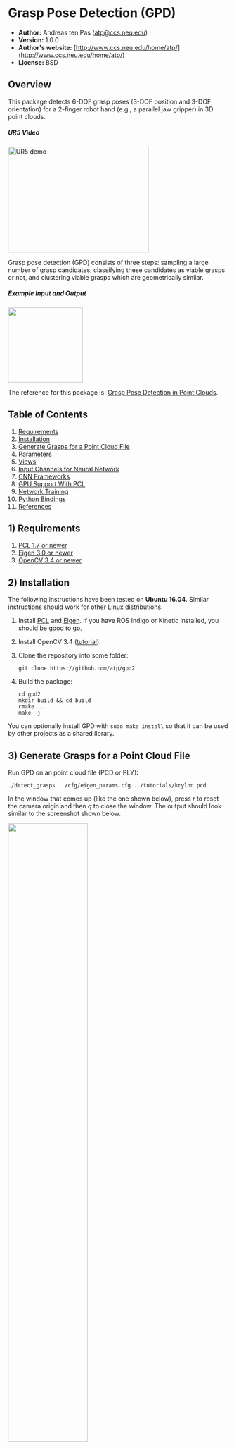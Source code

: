 # Grasp Pose Detection (GPD)

* **Author:** Andreas ten Pas (atp@ccs.neu.edu)
* **Version:** 1.0.0
* **Author's website:** [http://www.ccs.neu.edu/home/atp/](http://www.ccs.neu.edu/home/atp/)
* **License:** BSD

## Overview

This package detects 6-DOF grasp poses (3-DOF position and 3-DOF orientation)
for a 2-finger robot hand (e.g., a parallel jaw gripper) in 3D point clouds.

##### UR5 Video

<a href="http://www.youtube.com/watch?feature=player_embedded&v=kfe5bNt35ZI
" target="_blank"><img src="readme/ur5_video.jpg"
alt="UR5 demo" width="320" height="240" border="0" /></a>

Grasp pose detection (GPD) consists of three steps: sampling a large number of grasp
candidates, classifying these candidates as viable grasps or not, and clustering
viable grasps which are geometrically similar.

##### Example Input and Output
<img src="readme/clutter.png" height=170px/>

The reference for this package is:
[Grasp Pose Detection in Point Clouds](http://arxiv.org/abs/1706.09911).

## Table of Contents
1. [Requirements](#requirements)
1. [Installation](#install)
1. [Generate Grasps for a Point Cloud File](#pcd)
1. [Parameters](#parameters)
1. [Views](#views)
1. [Input Channels for Neural Network](#cnn_channels)
1. [CNN Frameworks](#cnn_frameworks)
1. [GPU Support With PCL](#pcl_gpu)
1. [Network Training](#net_train)
1. [Python Bindings](#python)
1. [References](#References)

<a name="requirements"></a>
## 1) Requirements

1. [PCL 1.7 or newer](http://pointclouds.org/)
2. [Eigen 3.0 or newer](https://eigen.tuxfamily.org)
3. [OpenCV 3.4 or newer](https://opencv.org)

<a name="install"></a>
## 2) Installation

The following instructions have been tested on **Ubuntu 16.04**. Similar
instructions should work for other Linux distributions.

1. Install [PCL](http://pointclouds.org/) and
[Eigen](https://eigen.tuxfamily.org). If you have ROS Indigo or Kinetic
installed, you should be good to go.

2. Install OpenCV 3.4 ([tutorial](https://www.python36.com/how-to-install-opencv340-on-ubuntu1604/)).

3. Clone the repository into some folder:

   ```
   git clone https://github.com/atp/gpd2
   ```

4. Build the package:

   ```
   cd gpd2
   mkdir build && cd build
   cmake ..
   make -j
   ```

You can optionally install GPD with `sudo make install` so that it can be used by other projects as a shared library.

<a name="pcd"></a>
## 3) Generate Grasps for a Point Cloud File

Run GPD on an point cloud file (PCD or PLY):

   ```
   ./detect_grasps ../cfg/eigen_params.cfg ../tutorials/krylon.pcd
   ```

In the window that comes up (like the one shown below), press *r* to reset the
camera origin and then *q* to close the window. The output should look similar
to the screenshot shown below.

<img src="readme/file.png" alt="" width="60%" border="0" />

Generate some grasp poses and their corresponding images/descriptors:

   ```
   ./test_grasp_image ../tutorials/krylon.pcd 3456 1 ../lenet/15channels/params/
   ```

<img src="readme/image_15channels.png" alt="" width="30%" border="0" />

<a name="parameters"></a>
## 4) Parameters

Brief explanations of parameters are given in *cfg/params.cfg*.

The two parameters that you typically want to play with to improve on the
number of grasps found are *workspace* and *num_samples*. The first defines the
volume of space in which to search for grasps as a cuboid of dimensions [minX,
maxX, minY, maxY, minZ, maxZ], centered at the origin of the point cloud frame.
The second is the number of samples that are drawn from the point cloud to
detect grasps. You should set the workspace as small as possible and the number
of samples as large as possible.

<a name="views"></a>
## 5) Views

![rviz screenshot](readme/views.png "Single View and Two Views")

You can use this package with a single or with two depth sensors. The package
comes with weight files for Caffe for both options. You can find these files in
*gpd/caffe/15channels*. For a single sensor, use
*single_view_15_channels.caffemodel* and for two depth sensors, use
*two_views_15_channels_[angle]*. The *[angle]* is the angle between the two
sensor views, as illustrated in the picture below. In the two-views setting, you
want to register the two point clouds together before sending them to GPD.

![rviz screenshot](readme/view_angle.png "Angle Between Sensor Views")

To switch between one and two sensor views, change the parameter *trained_file*
in the launch file *launch/caffe/ur5_15channels.launch*.

<a name="cnn_channels"></a>
## 6) Input Channels for Neural Network

The package comes with weight files for two different input representations for
the neural network that is used to decide if a grasp is viable or not: 3 or 15
channels. The default is 15 channels. However, you can use the 3 channels to
achieve better runtime for a loss in grasp quality. For more details, please see
the references below.

<a name="cnn_frameworks"></a>
## 7) CNN Frameworks

This package comes with a number of different classifier frameworks that
exploit different hardware and have different dependencies. Switching
between the frameworks requires to run `cmake` with additional arguments.
For example, to use the OpenVino framework:

   ```
   cmake .. -DUSE_OPENVINO=ON
   ```

GPD supports the following four frameworks:

1. Custom LeNet implementation using the Eigen library
1. [OpenVino](https://software.intel.com/en-us/openvino-toolkit)
(CPUs, GPUs, FPGAs from Intel)
1. [Caffe](https://caffe.berkeleyvision.org/) (GPUs from Nvidia or CPUs)
1. (OpenCV's dnn module (CPU, **not implemented yet**))

Additional classifiers can be added by sub-classing the `classifier` interface.

### OpenVino

To use OpenVino, you need to run the following command before running GPD.

   ```
   source /opt/intel/computer_vision_sdk/bin/setupvars.sh
   ```

<a name="pcl_gpu"></a>
## 8) GPU Support With PCL

GPD can use GPU methods provided within PCL to speed up point cloud processing.

1. [PCL GPU Install](http://pointclouds.org/documentation/tutorials/gpu_install.php)
1. Build GPD with `USE_PCL_GPU` cmake flag:
    ```
    cd gpd
    mkdir build && cd build
    cmake .. -DUSE_PCL_GPU=ON
    make -j
    ```

<a name="net_train"></a>
## 9) Network Training

To create training data with the C++ code, you need to install [OpenCV 3.4 Contribs](https://www.python36.com/how-to-install-opencv340-on-ubuntu1604/).
Next, you need to compile GPD with the flag `DBUILD_DATA_GENERATION` like this:

    ```
    cd gpd
    mkdir build && cd build
    cmake .. -DBUILD_DATA_GENERATION=ON
    make -j
    ```

There are three steps to train a network to predict grasp poses. First, we need to create grasp images:

   ```
   ./gpd_generate_training_data.py ../cfg/generate_data.cfg
   ```

You should modify `generate_data.cfg` according to your needs.

The second step is to train a neural network. The easiest way to training the network is with the existing code. This requires the **pytorch** framework. To train a network, use `train_net.py`:

   ```
   cd pytorch
   python train_net3.py pathToTrainingSet.h5 pathToTestSet.h5 num_channels
   ```

The third step is to convert the model to the ONNX format.

   ```
   python torch_to_onxx.py pathToPytorchModel.pwf pathToONNXModel.onnx num_channels
   ```

The last step is to convert the ONNX file to an OpenVINO compatible format: [tutorial](https://software.intel.com/en-us/articles/OpenVINO-Using-ONNX#inpage-nav-4). This gives two files that can be loaded with GPD by modifying the `weight_file` and `model_file` parameters in a CFG file.

<a name="python"></a>
## 10) Python Bindings

**TODO**: Update this section.

Status: **In development**

This package comes with Python bindings, provided through *pybind11*.

Examples: **TODO**

<a name="references"></a>
## 11) References

If you like this package and use it in your own work, please cite our journal
paper [1]. If you're interested in the (shorter) conference version, check out
[2].

[1] Andreas ten Pas, Marcus Gualtieri, Kate Saenko, and Robert Platt. [**Grasp
Pose Detection in Point Clouds**](http://arxiv.org/abs/1706.09911). The
International Journal of Robotics Research, Vol 36, Issue 13-14, pp. 1455-1473.
October 2017.

[2] Marcus Gualtieri, Andreas ten Pas, Kate Saenko, and Robert Platt. [**High
precision grasp pose detection in dense
clutter**](http://arxiv.org/abs/1603.01564). IROS 2016, pp. 598-605.

## 12) Troubleshooting Tips

1. Remove the `cmake` cache: `CMakeCache.txt`
1. `make clean`
1. Remove the `build` folder and rebuild.
1. Update *gcc* and *g++* to a version > 5.
